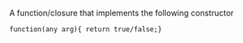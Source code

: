A function/closure that implements the following constructor

`function(any arg){ return true/false;}`